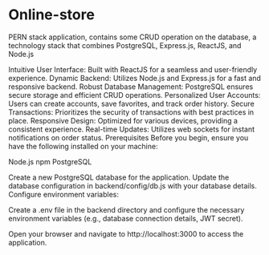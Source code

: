 # Online-store
PERN stack application, contains some CRUD operation on the database, a technology stack that combines PostgreSQL, Express.js, ReactJS, and Node.js

Intuitive User Interface: Built with ReactJS for a seamless and user-friendly experience.
Dynamic Backend: Utilizes Node.js and Express.js for a fast and responsive backend.
Robust Database Management: PostgreSQL ensures secure storage and efficient CRUD operations.
Personalized User Accounts: Users can create accounts, save favorites, and track order history.
Secure Transactions: Prioritizes the security of transactions with best practices in place.
Responsive Design: Optimized for various devices, providing a consistent experience.
Real-time Updates: Utilizes web sockets for instant notifications on order status.
Prerequisites
Before you begin, ensure you have the following installed on your machine:

Node.js
npm
PostgreSQL



Create a new PostgreSQL database for the application.
Update the database configuration in backend/config/db.js with your database details.
Configure environment variables:

Create a .env file in the backend directory and configure the necessary environment variables (e.g., database connection details, JWT secret).

Open your browser and navigate to http://localhost:3000 to access the application.
